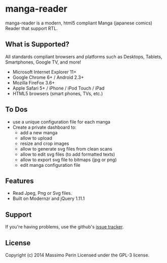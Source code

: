 # manga-reader
manga-reader is a modern, html5 compliant Manga (japanese comics) Reader that support RTL.

## What is Supported?
All standards compliant browsers and platforms such as Desktops, Tablets, Smartphones, Google TV, and more!

* Microsoft Internet Explorer 11+ 
* Google Chrome 6+ / Android 2.3+
* Mozilla FireFox 3.6+
* Apple Safari 5+ / iPhone / iPod Touch / iPad
* HTML5 browsers (smart phones, TVs, etc.)

## To Dos
* use a unique configuration file for each manga
* Create a private dashboard to: 
	* add a new manga
	* allow to upload
	* resize and crop images
	* allow to generate svg files from clean scans
	* allow to edit svg files (to add formatted texts)
	* allow to export svg file to bitmaps (jpg or png)
	* edit manga configuration file

## Features
* Read Jpeg, Png or Svg files.
* Built on Modernzr and jQuery 1.11.1

## Support
If you're having problems, use the github's <a href="https://github.com/mperin/manga-reader/issues">issue tracker</a>.

## License
Copyright (c) 2014 Massimo Perin 
Licensed under the GPL-3 license.
